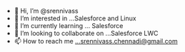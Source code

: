 - 👋 Hi, I’m @srennivass
- 👀 I’m interested in ...Salesforce and Linux
- 🌱 I’m currently learning ... Salesforce 
- 💞️ I’m looking to collaborate on ...Salesforce LWC
- 📫 How to reach me ...srennivass.chennadi@gmail.com

<!---
srennivass/srennivass is a ✨ special ✨ repository because its `README.md` (this file) appears on your GitHub profile.
You can click the Preview link to take a look at your changes.
--->
